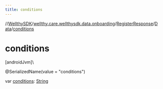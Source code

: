 ```yaml
---
title: conditions
---
```

//[WellthySDK](../../../../index.html)/[wellthy.care.wellthysdk.data.onboarding](../../index.html)/[RegisterResponse](../index.html)/[Data](index.html)/[conditions](conditions.html)



# conditions



[androidJvm]\




@SerializedName(value = "conditions")



var [conditions](conditions.html): [String](https://kotlinlang.org/api/latest/jvm/stdlib/kotlin/-string/index.html)




